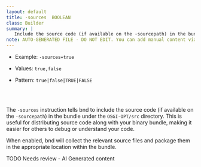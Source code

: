 ```yaml
---
layout: default
title: -sources  BOOLEAN
class: Builder
summary: |
   Include the source code (if available on the -sourcepath) in the bundle at OSGI-OPT/src
note: AUTO-GENERATED FILE - DO NOT EDIT. You can add manual content via same filename in ext folder. 
---
```


- Example: `-sources=true`

- Values: `true,false`

- Pattern: `true|false|TRUE|FALSE`

<!-- Manual content from: ext/sources.md --><br /><br />

The `-sources` instruction tells bnd to include the source code (if available on the `-sourcepath`) in the bundle under the `OSGI-OPT/src` directory. This is useful for distributing source code along with your binary bundle, making it easier for others to debug or understand your code.

When enabled, bnd will collect the relevant source files and package them in the appropriate location within the bundle.

	

TODO Needs review - AI Generated content
